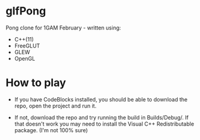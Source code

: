 glfPong
=======

Pong clone for 1GAM February - written using:
- C++(11)
- FreeGLUT
- GLEW
- OpenGL

How to play
===========

- If you have CodeBlocks installed, you should be able to download the repo, open
the project and run it.

- If not, download the repo and try running the build in Builds/Debug/. If that doesn't
work you may need to install the Visual C++ Redistributable package. (I'm not 100% sure)
